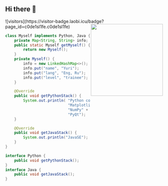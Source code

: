 <h2> Hi there 🌱 </h2>
![visitors](https://visitor-badge.laobi.icu/badge?page_id=c0de1sl1fe.c0de1sl1fe)
<img align='right' src="https://media0.giphy.com/media/v1.Y2lkPTc5MGI3NjExZXF3bmZydWYwdTNydGJlcmVrejVpOXRsZm4xaWhteTczbzMwOHdjbSZlcD12MV9pbnRlcm5hbF9naWZfYnlfaWQmY3Q9Zw/vzO0Vc8b2VBLi/giphy.gif" width="230">

``` java
class Myself implements Python, Java {
    private Map<String, String> info;
    public static Myself getMyself() {
        return new Myself();
    }
    private Myself() {
        info = new LinkedHashMap<>();
        info.put("name", "Yuri");
        info.put("lang", "Eng, Ru");
        info.put("level", "trainee");
    }

    @Override
    public void getPythonStack() {
        System.out.println( "Python core" +
                            "Matplotlib" +
                            "NumPy" +
                            "PyQt");
    }

    @Override
    public void getJavaStack() {
        System.out.println("JavaSE");
    }
}

interface Python {
    public void getPythonStack();
}
interface Java {
    public void getJavaStack();
}

```
